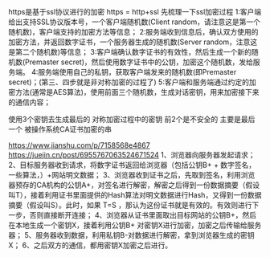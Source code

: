 

https是基于ssl协议进行的加密
https = http+ssl
先梳理一下ssl加密过程
1:客户端给出支持SSL协议版本号，一个客户端随机数(Client random，请注意这是第一个随机数)，客户端支持的加密方法等信息；
2:服务端收到信息后，确认双方使用的加密方法，并返回数字证书，一个服务器生成的随机数(Server random，注意这是第二个随机数)等信息；
3:客户端确认数字证书的有效性，然后生成一个新的随机数(Premaster secret)，然后使用数字证书中的公钥，加密这个随机数，发给服务端。
4:服务端使用自己的私钥，获取客户端发来的随机数(即Premaster secret)；(第三、四步就是非对称加密的过程了)
5:客户端和服务端通过约定的加密方法(通常是AES算法)，使用前面三个随机数，生成对话密钥，用来加密接下来的通信内容；


使用3个密钥去生成最后的 对称加密过程中的密钥 前2个是不安全的 主要是最后一个 被操作系统CA证书加密的串

https://www.jianshu.com/p/7158568e4867
https://juejin.cn/post/6955767063524671524
1、浏览器向服务器发起请求；
2、目标服务器收到请求，将数字证书返回给浏览器（包括公钥B+ + 数字签名，一些算法，）+网站明文数据；
3、浏览器收到证书之后，先取到签名，利用浏览器预存的CA机构的公钥A+，对签名进行解密，解密之后得到一份数据摘要（假设叫T），接着利用证书里面提供的Hash算法对明文数据进行Hash，又得到一份数据摘要（假设叫S）。此时，如果 T=S ，那认为这份证书就是有效的。有效则进行下一步，否则直接断开连接；
4、浏览器从证书里面取出目标网站的公钥B+，然后在本地生成一个密钥X，接着利用公钥B+ 对密钥X进行加密，加密之后传输给服务器；
5、服务器收到数据，利用私钥B-对数据进行解密，拿到浏览器生成的密钥X；
6、之后双方的通信，都用密钥X加密之后进行。
